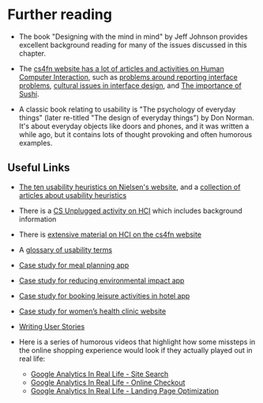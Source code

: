 # Further reading

- The book "Designing with the mind in mind" by Jeff Johnson provides excellent background reading for many of the issues discussed in this chapter.

- The [cs4fn website has a lot of articles and activities on Human Computer Interaction](http://www.cs4fn.org/fundamentals/hci.php), such as [problems around reporting interface problems](http://www.cs4fn.org/chi-med/reportingincidents.php), [cultural issues in interface design](http://www.cs4fn.org/usability/tzeltal.php), and [The importance of Sushi](http://www.cs4fn.org/usability/importanceofsushi.php).

- A classic book relating to usability is "The psychology of everyday things" (later re-titled "The design of everyday things") by Don Norman.
It's about everyday objects like doors and phones, and it was written a while ago, but it contains lots of thought provoking and often humorous examples.

## Useful Links

- [The ten usability heuristics on Nielsen's website](http://www.nngroup.com/articles/ten-usability-heuristics/), and a [collection of articles about usability heuristics](http://www.nngroup.com/topic/heuristic-evaluation/)

- There is a [CS Unplugged activity on HCI](http://csunplugged.org/wp-content/uploads/2014/12/unplugged-19-human_interface_design_0.pdf) which includes background information

- There is [extensive material on HCI on the cs4fn website](http://www.cs4fn.org/fundamentals/hci.php)

- A [glossary of usability terms](http://www.usabilityfirst.com/glossary/)

- [Case study for meal planning app](https://uxdesign.cc/ux-case-study-designing-a-better-meal-planning-experience-96a96ef8d3c3)

- [Case study for reducing environmental impact app](https://medium.com/brayden-iwasaki/conscious-a-ux-case-study-f5e280efd027)

- [Case study for booking leisure activities in hotel app](https://medium.com/@genevieve.smith/ace-hotel-a-ux-case-study-4ff2b36465c3)

- [Case study for women’s health clinic website](https://medium.com/@katrinameganyu/everywomans-health-centre-website-redesign-e96432bc5eef)

- [Writing User Stories](https://www.atlassian.com/agile/project-management/user-stories)

- Here is a series of humorous videos that highlight how some missteps in the online shopping experience would look if they actually played out in real life:
    - [Google Analytics In Real Life - Site Search](https://www.youtube.com/watch?v=cbtf1oyNg-8)
    - [Google Analytics In Real Life - Online Checkout](https://www.youtube.com/watch?v=3Sk7cOqB9Dk)
    - [Google Analytics In Real Life - Landing Page Optimization](https://www.youtube.com/watch?v=N5WurXNec7E)
